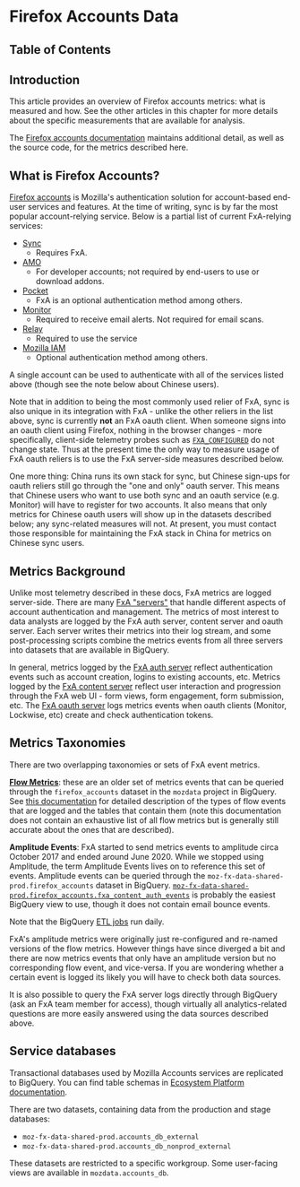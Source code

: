 # Firefox Accounts Data

## Table of Contents

<!-- toc -->

## Introduction

This article provides an overview of Firefox accounts metrics: what is measured and how. See the other articles in this chapter for more details about the specific measurements that are available for analysis.

The [Firefox accounts documentation](https://mozilla.github.io/ecosystem-platform/relying-parties/reference/metrics-for-relying-parties) maintains additional detail, as well as the source code, for the metrics described here.

## What is Firefox Accounts?

[Firefox accounts](https://www.mozilla.org/en-US/firefox/accounts/) is Mozilla's authentication solution for account-based end-user services and features. At the time of writing, sync is by far the most popular account-relying service. Below is a partial list of current FxA-relying services:

- [Sync](https://support.mozilla.org/en-US/kb/how-do-i-set-sync-my-computer)
  - Requires FxA.
- [AMO](https://addons.mozilla.org/en-US/firefox/)
  - For developer accounts; not required by end-users to use or download addons.
- [Pocket](https://getpocket.com/login/?ep=1)
  - FxA is an optional authentication method among others.
- [Monitor](https://monitor.firefox.com)
  - Required to receive email alerts. Not required for email scans.
- [Relay](https://relay.firefox.com/)
  - Required to use the service
- [Mozilla IAM](https://wiki.mozilla.org/IAM/Frequently_asked_questions)
  - Optional authentication method among others.

A single account can be used to authenticate with all of the services listed above (though see the note below about Chinese users).

Note that in addition to being the most commonly used relier of FxA, sync is also unique in its integration with FxA - unlike the other reliers in the list above, sync is currently **not** an FxA oauth client. When someone signs into an oauth client using Firefox, nothing in the browser changes - more specifically, client-side telemetry probes such as [`FXA_CONFIGURED`](https://probes.telemetry.mozilla.org/?view=detail&probeId=histogram%2FFXA_CONFIGURED) do not change state. Thus at the present time the only way to measure usage of FxA oauth reliers is to use the FxA server-side measures described below.

One more thing: China runs its own stack for sync, but Chinese sign-ups for oauth reliers still go through the "one and only" oauth server. This means that Chinese users who want to use both sync and an oauth service (e.g. Monitor) will have to register for two accounts. It also means that only metrics for Chinese oauth users will show up in the datasets described below; any sync-related measures will not. At present, you must contact those responsible for maintaining the FxA stack in China for metrics on Chinese sync users.

## Metrics Background

Unlike most telemetry described in these docs, FxA metrics are logged server-side. There are many [FxA "servers"](https://github.com/mozilla/fxa/tree/main/packages) that handle different aspects of account authentication and management. The metrics of most interest to data analysts are logged by the FxA auth server, content server and oauth server. Each server writes their metrics into their log stream, and some post-processing scripts combine the metrics events from all three servers into datasets that are available in BigQuery.

In general, metrics logged by the [FxA auth server](https://github.com/mozilla/fxa/tree/main/packages/fxa-auth-server) reflect authentication events such as account creation, logins to existing accounts, etc.
Metrics logged by the [FxA content server](https://github.com/mozilla/fxa/tree/main/packages/fxa-content-server) reflect user interaction and progression through the FxA web UI - form views, form engagement, form submission, etc.
The [FxA oauth server](https://github.com/mozilla/fxa/pull/3176) logs metrics events when oauth clients (Monitor, Lockwise, etc) create and check authentication tokens.

## Metrics Taxonomies

There are two overlapping taxonomies or sets of FxA event metrics.

[**Flow Metrics**](https://github.com/mozilla/fxa-auth-server/blob/master/docs/metrics-events.md): these are an older set of metrics events that can be queried through the `firefox_accounts` dataset in the `mozdata` project in BigQuery. See [this documentation](https://github.com/mozilla/fxa-auth-server/blob/master/docs/metrics-events.md) for detailed description of the types of flow events that are logged and the tables that contain them (note this documentation does not contain an exhaustive list of all flow metrics but is generally still accurate about the ones that are described).

**Amplitude Events**: FxA started to send metrics events to amplitude circa October 2017 and ended around June 2020. While we stopped using Amplitude, the term Amplitude Events lives on to reference this set of events. Amplitude events can be queried through the `moz-fx-data-shared-prod.firefox_accounts` dataset in BigQuery. [`moz-fx-data-shared-prod.firefox_accounts.fxa_content_auth_events`](https://github.com/mozilla/bigquery-etl/blob/master/sql/moz-fx-data-shared-prod/firefox_accounts/fxa_content_auth_events/view.sql) is probably the easiest BigQuery view to use, though it does not contain email bounce events.

Note that the BigQuery [ETL jobs](https://github.com/mozilla/bigquery-etl/tree/master/sql) run daily.

FxA's amplitude metrics were originally just re-configured and re-named versions of the flow metrics. However things have since diverged a bit and there are now metrics events that only have an amplitude version but no corresponding flow event, and vice-versa. If you are wondering whether a certain event is logged its likely you will have to check both data sources.

It is also possible to query the FxA server logs directly through BigQuery (ask an FxA team member for access), though virtually all analytics-related questions are more easily answered using the data sources described above.

## Service databases

Transactional databases used by Mozilla Accounts services are replicated to BigQuery. You can find table schemas in [Ecosystem Platform documentation](https://github.com/mozilla/ecosystem-platform/blob/master/docs/reference/database-structure.md).

There are two datasets, containing data from the production and stage databases:
- `moz-fx-data-shared-prod.accounts_db_external`
- `moz-fx-data-shared-prod.accounts_db_nonprod_external`

These datasets are restricted to a specific workgroup. Some user-facing views are available in `mozdata.accounts_db`.
